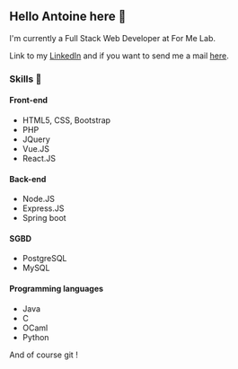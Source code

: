 ## Hello Antoine here 👋 

I'm currently a Full Stack Web Developer at For Me Lab.

Link to my [LinkedIn](https://www.linkedin.com/in/antoine-liu-b528a520b/) and if you want to send me a mail [here](mailto:ant.liu14@gmail.com).

### Skills 📝
#### Front-end
* HTML5, CSS, Bootstrap
* PHP
* JQuery
* Vue.JS
* React.JS

#### Back-end
* Node.JS
* Express.JS
* Spring boot

#### SGBD
* PostgreSQL
* MySQL

#### Programming languages
* Java
* C
* OCaml
* Python

And of course git !
